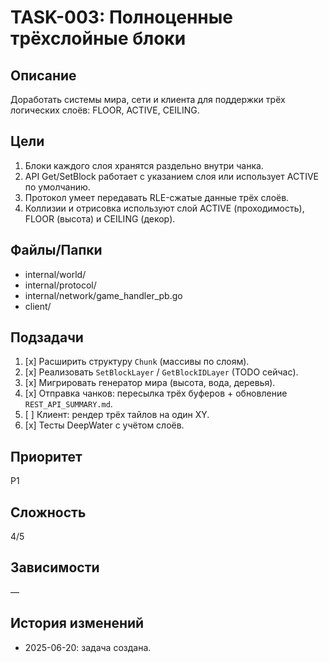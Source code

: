 # TASK-003: Полноценные трёхслойные блоки

## Описание
Доработать системы мира, сети и клиента для поддержки трёх логических слоёв: FLOOR, ACTIVE, CEILING.

## Цели
1. Блоки каждого слоя хранятся раздельно внутри чанка.
2. API Get/SetBlock работает с указанием слоя или использует ACTIVE по умолчанию.
3. Протокол умеет передавать RLE-сжатые данные трёх слоёв.
4. Коллизии и отрисовка используют слой ACTIVE (проходимость), FLOOR (высота) и CEILING (декор).

## Файлы/Папки
- internal/world/
- internal/protocol/
- internal/network/game_handler_pb.go
- client/

## Подзадачи
1. [x] Расширить структуру `Chunk` (массивы по слоям).
2. [x] Реализовать `SetBlockLayer` / `GetBlockIDLayer` (TODO сейчас).
3. [x] Мигрировать генератор мира (высота, вода, деревья).
4. [x] Отправка чанков: пересылка трёх буферов + обновление `REST_API_SUMMARY.md`.
5. [ ] Клиент: рендер трёх тайлов на один XY.
6. [x] Тесты DeepWater с учётом слоёв.

## Приоритет
P1

## Сложность
4/5

## Зависимости
—

## История изменений
- 2025-06-20: задача создана. 
